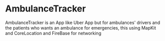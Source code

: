 # AmbulanceTracker

AmbulanceTracker is an App like Uber App but for ambulances' drivers and the patients who wants an ambulance for emergencies,
this using MapKit and CoreLocation and FireBase for networking
